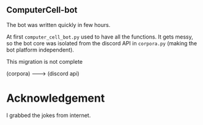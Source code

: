 ## ComputerCell-bot

The bot was written quickly in few hours.

At first `computer_cell_bot.py` used to have all the functions. It gets messy, so the bot core was isolated from the discord API in `corpora.py` (making the bot platform independent).

This migration is not complete

(corpora) ---> (discord api)

# Acknowledgement

I grabbed the jokes from internet. 



